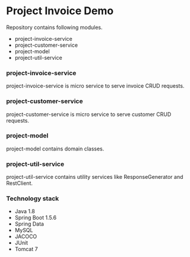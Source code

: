 # Project Invoice Demo

Repository contains following modules.
  - project-invoice-service
  - project-customer-service
  - project-model
  - project-util-service
  
  ### project-invoice-service
  
  project-invoice-service is micro service to serve invoice CRUD requests. 

  ### project-customer-service
  
  project-customer-service is micro service to serve customer CRUD requests. 

  ### project-model
  
  project-model contains domain classes. 

  ### project-util-service
  
  project-util-service contains utility services like ResponseGenerator and RestClient. 

### Technology stack

  - Java 1.8
  - Spring Boot 1.5.6
  - Spring Data
  - MySQL
  - JACOCO
  - JUnit
  - Tomcat 7


